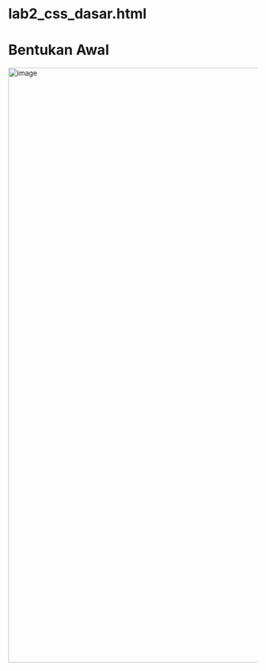 # lab2_css_dasar.html

# Bentukan Awal
<img width="1920" height="1200" alt="image" src="https://github.com/user-attachments/assets/234fd22a-7d7b-41f6-8a64-6bbd18acda7c" />
